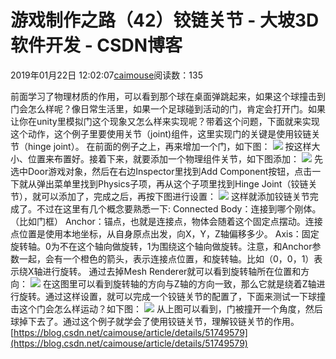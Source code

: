 
# 游戏制作之路（42）铰链关节 - 大坡3D软件开发 - CSDN博客

2019年01月22日 12:02:07[caimouse](https://me.csdn.net/caimouse)阅读数：135


前面学习了物理材质的作用，可以看到那个球在桌面弹跳起来，如果这个球撞击到门会怎么样呢？像日常生活里，如果一个足球碰到活动的门，肯定会打开门。如果让你在unity里模拟门这个现象又怎么样来实现呢？带着这个问题，下面就来实现这个动作，这个例子里要使用关节（joint)组件，这里实现门的关键是使用铰链关节（hinge joint）。
在前面的例子之上，再来增加一个门，如下图：
![](https://img-blog.csdnimg.cn/20190122115625109.png?x-oss-process=image/watermark,type_ZmFuZ3poZW5naGVpdGk,shadow_10,text_aHR0cHM6Ly9ibG9nLmNzZG4ubmV0L2NhaW1vdXNl,size_16,color_FFFFFF,t_70)
按这样大小、位置来布置好。接着下来，就要添加一个物理组件关节，如下图添加：
![](https://img-blog.csdnimg.cn/20190122115827753.png)
先选中Door游戏对象，然后在右边Inspector里找到Add Component按钮，点击一下就从弹出菜单里找到Physics子项，再从这个子项里找到Hinge Joint（铰链关节），就可以添加了，完成之后，再按下图进行设置：
![](https://img-blog.csdnimg.cn/20190122115853447.png?x-oss-process=image/watermark,type_ZmFuZ3poZW5naGVpdGk,shadow_10,text_aHR0cHM6Ly9ibG9nLmNzZG4ubmV0L2NhaW1vdXNl,size_16,color_FFFFFF,t_70)
这样就添加铰链关节完成了。不过在这里有几个概念要熟悉一下:
Connected Body：连接到哪个刚体。（比如门框）
Anchor：锚点，也就是连接点，物体会随着这个固定点摆动。连接点位置是使用本地坐标，从自身原点出发，向X，Y，Z轴偏移多少。
Axis：固定旋转轴。0为不在这个轴向做旋转，1为围绕这个轴向做旋转。注意，和Anchor参数一起，会有一个橙色的箭头，表示连接点位置，和旋转轴。比如（0，0，1）表示绕X轴进行旋转。
通过去掉Mesh Renderer就可以看到旋转轴所在位置和方向：
![](https://img-blog.csdnimg.cn/20190122120047512.png?x-oss-process=image/watermark,type_ZmFuZ3poZW5naGVpdGk,shadow_10,text_aHR0cHM6Ly9ibG9nLmNzZG4ubmV0L2NhaW1vdXNl,size_16,color_FFFFFF,t_70)
在这图里可以看到旋转轴的方向与Z轴的方向一致，那么它就是绕着Z轴进行旋转。通过这样设置，就可以完成一个铰链关节的配置了，下面来测试一下球撞击这个门会怎么样运动？如下图：
![](https://img-blog.csdnimg.cn/20190122120117830.png?x-oss-process=image/watermark,type_ZmFuZ3poZW5naGVpdGk,shadow_10,text_aHR0cHM6Ly9ibG9nLmNzZG4ubmV0L2NhaW1vdXNl,size_16,color_FFFFFF,t_70)
从上图可以看到，门被撞开一个角度，然后球掉下去了。通过这个例子就学会了使用铰链关节，理解铰链关节的作用。
[https://blog.csdn.net/caimouse/article/details/51749579](https://blog.csdn.net/caimouse/article/details/51749579)

